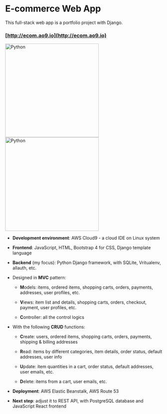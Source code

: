 # E-commerce Web App

This full-stack web app is a portfolio project with Django.

### [http://ecom.ao9.io](http://ecom.ao9.io)

<img src="https://www.python.org/static/community_logos/python-logo-master-v3-TM.png" alt="Python" width="300">
<img src="https://static.djangoproject.com/img/logos/django-logo-negative.png" alt="Python" width="300">

-   **Development environment**: AWS Cloud9 - a cloud IDE on Linux system
    
-   **Frontend**: JavaScript, HTML, Bootstrap 4 for CSS, Django template language
    
-   **Backend** (my focus): Python Django framework, with SQLite, Vritualenv, allauth, etc.
    
-   Designed in **MVC** pattern:    

	-   **M**odels:  items, ordered items, shopping carts, orders, payments, addresses, user profiles, etc.
	    
	-   **V**iews:  item list and details, shopping carts, orders, checkout, payment, user profiles, etc.
	    
	-   **C**ontroller:  all the control logics	    

-   With the following **CRUD** functions:    
	
	-   **C**reate:  users, ordered items, shopping carts, orders, payments, shipping & billing addresses
	    
	-   **R**ead:  items by different categories, item details, order status, default addresses, user info
	    
	-   **U**pdate:  item quantities in a cart, order status, default addresses, user emails, etc.
	    
	-   **D**elete:  items from a cart, user emails, etc.
    

-   **Deployment**: AWS Elastic Beanstalk, AWS Route 53
    
-   **Next step**: adjust it to REST API, with PostgreSQL database and JavaScript React frontend
